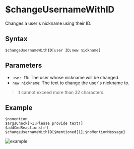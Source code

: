 # $changeUsernameWithID
Changes a user's nickname using their ID.
## Syntax
```
$changeUsernameWithID[user ID;new nickname]
```
## Parameters
- `user ID`: The user whose nickname will be changed.
- `new nickname`: The text to change the user's nickname to. 
> It cannot exceed more than 32 characters.
## Example
```
$nomention
$argsCheck[>1;Please provide text!]
$addCmdReactions[✅]
$changeUsernameWithID[$mentioned[1];$noMentionMessage]
```

![example](https://user-images.githubusercontent.com/113303649/212071851-992a7c9a-e817-4fdc-9f45-a62b7fa11bee.png)


